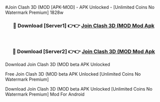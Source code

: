 #Join Clash 3D (MOD [APK-MOD] - APK Unlocked - [Unlimited Coins No Watermark Premium] 1828w



<div align="center">

<h3>🔴 Download [Server1] 👉👉 <a href="https://momento.my/?title=Join_Clash_3D_(MOD">Join Clash 3D (MOD Mod Apk</a></h3><br>

<h3>🔴 Download [Server2] 👉👉 <a href="https://momento.my/?title=Join_Clash_3D_(MOD">Join Clash 3D (MOD Mod Apk</a></h3>
</div>



Download Join Clash 3D (MOD beta APK Unlocked

Free Join Clash 3D (MOD beta APK Unlocked [Unlimited Coins No Watermark Premium]

Download Join Clash 3D (MOD beta APK Unlocked [Unlimited Coins No Watermark Premium] Mod For Android
